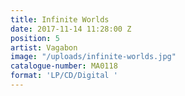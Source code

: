 ```yaml
---
title: Infinite Worlds
date: 2017-11-14 11:28:00 Z
position: 5
artist: Vagabon
image: "/uploads/infinite-worlds.jpg"
catalogue-number: MA0118
format: 'LP/CD/Digital '
---
```


